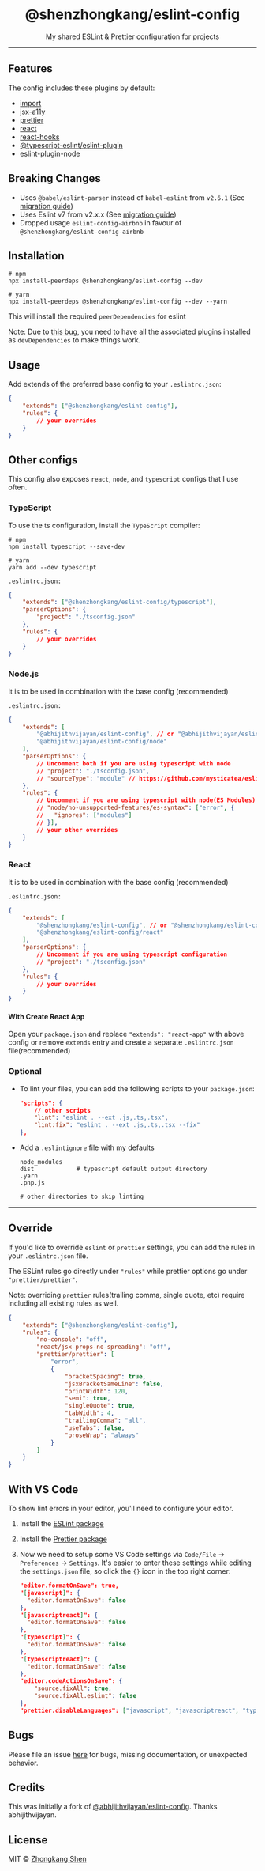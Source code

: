 <h1 align="center">@shenzhongkang/eslint-config</h1>
<p align="center">My shared ESLint & Prettier configuration for projects</p>
<hr />

## Features

The config includes these plugins by default:

- [import](https://github.com/benmosher/eslint-plugin-import)
- [jsx-a11y](https://www.npmjs.com/package/eslint-plugin-jsx-a11y)
- [prettier](https://github.com/prettier/eslint-plugin-prettier)
- [react](https://github.com/yannickcr/eslint-plugin-react)
- [react-hooks](https://www.npmjs.com/package/eslint-plugin-react-hooks)
- [@typescript-eslint/eslint-plugin](https://github.com/typescript-eslint/typescript-eslint)
- eslint-plugin-node

## Breaking Changes

- Uses `@babel/eslint-parser` instead of `babel-eslint` from `v2.6.1` (See [migration guide](https://git.io/JtPOV))
- Uses Eslint v7 from v2.x.x (See [migration guide](https://git.io/JtPOo))
- Dropped usage `eslint-config-airbnb` in favour of `@shenzhongkang/eslint-config-airbnb`

## Installation

```
# npm
npx install-peerdeps @shenzhongkang/eslint-config --dev

# yarn
npx install-peerdeps @shenzhongkang/eslint-config --dev --yarn
```

This will install the required `peerDependencies` for eslint

Note: Due to [this bug](https://github.com/eslint/eslint/issues/3458), you
need to have all the associated plugins installed as `devDependencies` to make things work.

## Usage

Add extends of the preferred base config to your `.eslintrc.json`:

```json
{
	"extends": ["@shenzhongkang/eslint-config"],
	"rules": {
		// your overrides
	}
}
```

## Other configs

This config also exposes `react`, `node`, and `typescript` configs that I use often.

### TypeScript

To use the ts configuration, install the `TypeScript` compiler:

```
# npm
npm install typescript --save-dev

# yarn
yarn add --dev typescript
```

`.eslintrc.json:`

```json
{
	"extends": ["@shenzhongkang/eslint-config/typescript"],
	"parserOptions": {
		"project": "./tsconfig.json"
	},
	"rules": {
		// your overrides
	}
}
```

### Node.js

It is to be used in combination with the base config (recommended)

`.eslintrc.json:`

```json
{
	"extends": [
		"@abhijithvijayan/eslint-config", // or "@abhijithvijayan/eslint-config/typescript",
		"@abhijithvijayan/eslint-config/node"
	],
	"parserOptions": {
		// Uncomment both if you are using typescript with node
		// "project": "./tsconfig.json",
		// "sourceType": "module" // https://github.com/mysticatea/eslint-plugin-node#-configs
	},
	"rules": {
		// Uncomment if you are using typescript with node(ES Modules)
		// "node/no-unsupported-features/es-syntax": ["error", {
		//   "ignores": ["modules"]
		// }],
		// your other overrides
	}
}
```

### React

It is to be used in combination with the base config (recommended)

`.eslintrc.json:`

```json
{
	"extends": [
		"@shenzhongkang/eslint-config", // or "@shenzhongkang/eslint-config/typescript",
		"@shenzhongkang/eslint-config/react"
	],
	"parserOptions": {
		// Uncomment if you are using typescript configuration
		// "project": "./tsconfig.json"
	},
	"rules": {
		// your overrides
	}
}
```

#### With Create React App

Open your `package.json` and replace `"extends": "react-app"` with above config or remove `extends` entry and create a separate `.eslintrc.json` file(recommended)

### Optional

- To lint your files, you can add the following scripts to your `package.json`:

  ```json
  "scripts": {
      // other scripts
      "lint": "eslint . --ext .js,.ts,.tsx",
      "lint:fix": "eslint . --ext .js,.ts,.tsx --fix"
  },
  ```

- Add a `.eslintignore` file with my defaults

  ```
  node_modules
  dist            # typescript default output directory
  .yarn
  .pnp.js

  # other directories to skip linting
  ```

<hr />

## Override

If you'd like to override `eslint` or `prettier` settings, you can add the rules in your `.eslintrc.json` file.

The ESLint rules go directly under `"rules"` while prettier options go under `"prettier/prettier"`.

Note: overriding `prettier` rules(trailing comma, single quote, etc) require including all existing rules as well.

```json
{
	"extends": ["@shenzhongkang/eslint-config"],
	"rules": {
		"no-console": "off",
		"react/jsx-props-no-spreading": "off",
		"prettier/prettier": [
			"error",
			{
				"bracketSpacing": true,
				"jsxBracketSameLine": false,
				"printWidth": 120,
				"semi": true,
				"singleQuote": true,
				"tabWidth": 4,
				"trailingComma": "all",
				"useTabs": false,
				"proseWrap": "always"
			}
		]
	}
}
```

## With VS Code

To show lint errors in your editor, you'll need to configure your editor.

1. Install the [ESLint package](https://marketplace.visualstudio.com/items?itemName=dbaeumer.vscode-eslint)
2. Install the [Prettier package](https://marketplace.visualstudio.com/items?itemName=esbenp.prettier-vscode)
3. Now we need to setup some VS Code settings via `Code/File` → `Preferences` → `Settings`. It's easier to enter these settings while editing the `settings.json` file, so click the `{}` icon in the top right corner:

   ```json
   "editor.formatOnSave": true,
   "[javascript]": {
     "editor.formatOnSave": false
   },
   "[javascriptreact]": {
     "editor.formatOnSave": false
   },
   "[typescript]": {
     "editor.formatOnSave": false
   },
   "[typescriptreact]": {
     "editor.formatOnSave": false
   },
   "editor.codeActionsOnSave": {
       "source.fixAll": true,
       "source.fixAll.eslint": false
   },
   "prettier.disableLanguages": ["javascript", "javascriptreact", "typescript", "typescriptreact"],
   ```

## Bugs

Please file an issue [here](https://github.com/shenzhongkang/eslint-config/issues/new) for bugs, missing documentation, or unexpected behavior.

## Credits

This was initially a fork of [@abhijithvijayan/eslint-config](https://github.com/abhijithvijayan/eslint-config). Thanks abhijithvijayan.

## License

MIT © [Zhongkang Shen](https://shenzhongkang.github.io)
